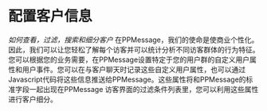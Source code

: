 # 配置客户信息
 *如何查看，过滤，搜索和细分客户*
在PPMessage，我们的使命是使商业个性化。因此，我们可以让您轻松了解每个访客并可以统计分析不同访客群体的行为特征。您可以根据您的业务需要，在PPMessage设置特定于您的用户群的自定义用户属性和用户事件。您可以在与客户聊天时记录这些自定义用户属性，也可以通过Javascript代码将这些信息推送给PPMessage。这些属性将和PPMessage的标准字段一起出现在PPMessage 访客界面的过滤条件列表里，您可以利用这些属性进行客户细分。


